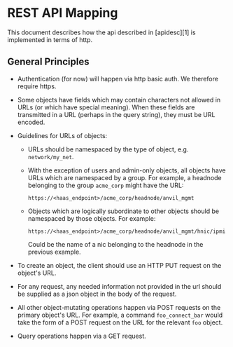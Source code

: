# REST API Mapping

This document describes how the api described in [apidesc][1] is
implemented in terms of http.

## General Principles

* Authentication (for now) will happen via http basic auth. We therefore
  require https.
* Some objects have fields which may contain characters not allowed in
  URLs (or which have special meaning). When these fields are
  transmitted in a URL (perhaps in the query string), they must be URL encoded.
* Guidelines for URLs of objects:
  * URLs should be namespaced by the type of object, e.g.
    `network/my_net`.
  * With the exception of users and admin-only objects, all objects have
    URLs which are namespaced by a group. For example, a headnode
    belonging to the group `acme_corp` might have the URL:

        https://<haas_endpoint>/acme_corp/headnode/anvil_mgmt

  * Objects which are logically subordinate to other objects should be
    namespaced by those objects. For example:

        https://<haas_endpoint>/acme_corp/headnode/anvil_mgmt/hnic/ipmi

    Could be the name of a nic belonging to the headnode in the previous
    example.

* To create an object, the client should use an HTTP PUT request on the
  object's URL.

* For any request, any needed information not provided in the url should
  be supplied as a json object in the body of the request.

* All other object-mutating operations happen via POST requests on the
  primary object's URL. For example, a command `foo_connect_bar` would
  take the form of a POST request on the URL for the relevant `foo`
  object.

* Query operations happen via a GET request.
